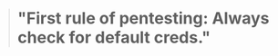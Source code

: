 
<!-- START_QUOTE -->
><h1>"First rule of pentesting: Always check for default creds."</h1>
<!-- END_QUOTE -->
